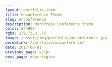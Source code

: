 ```yaml
---
layout: portfolio_item
title: Unconference Theme
slug: unconference
description: WordPress Conference theme
color: EF4900
rgba: 239,73,0,.75
image: /assets/img/portfolio/unconference.jpg
permalink: /portfolio/unconference/
date: 2017-08-01
previous_page: s2spr
next_page: mbarrington
---
```

